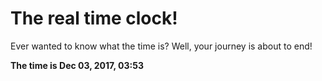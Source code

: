# The real time clock!

Ever wanted to know what the time is? Well, your journey is about to end!

**The time is Dec 03, 2017, 03:53**